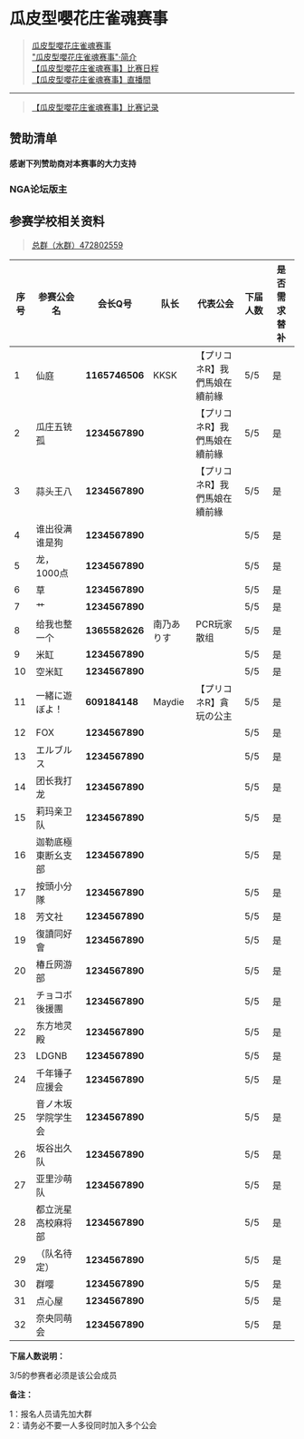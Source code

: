 # 瓜皮型嚶花庄雀魂赛事

> [瓜皮型嚶花庄雀魂赛事](hnfy.md)  
> ["瓜皮型嚶花庄雀魂赛事"·简介](bj.md)  
> [【瓜皮型嚶花庄雀魂赛事】比赛日程](day.md)  
> [【瓜皮型嚶花庄雀魂赛事】直播間](https://live.bilibili.com/140578)  
----

> [【瓜皮型嚶花庄雀魂赛事】比赛记录](https://mahjong.pub/?cid=43)

## 赞助清单
#### 感谢下列赞助商对本赛事的大力支持

### NGA论坛版主



## 参赛学校相关资料

> [总群（水群）472802559](https://jq.qq.com/?_wv=1027&k=5ZhVOaB)

| 序号 | 参赛公会名 | 会长Q号         | 队长   | 代表公会     | 下届人数 | 是否需求替补 |
| ---- | ---------- | ---------------- | ------ | ---------- | -------- |----- |
| 1    | 仙庭       | **1165746506**    | KKSK   | 【プリコネR】我們馬娘在續前緣 | 5/5        |  是   |
| 2    | 瓜庄五铳孤     | **1234567890**    |    | 【プリコネR】我們馬娘在續前緣 | 5/5        |  是   |
| 3    | 蒜头王八     | **1234567890**    |    | 【プリコネR】我們馬娘在續前緣 | 5/5        |  是   |
| 4    | 谁出役满谁是狗      | **1234567890**    |    |        | 5/5        |  是   |
| 5    | 龙，1000点      | **1234567890**    |    |        | 5/5        |  是   |
| 6    | 草       | **1234567890**    |    |        | 5/5        |  是   |
| 7    | 艹     | **1234567890**    |    |        | 5/5        |  是   |
| 8    | 给我也整一个       | **1365582626**    |南乃ありす|PCR玩家散组| 5/5        |  是   |
| 9    | 米缸       | **1234567890**    |    |        | 5/5        |  是   |
| 10   | 空米缸       | **1234567890** |  |  | 5/5        |  是   |
| 11   | 一緒に遊ぼよ！       | **609184148**    |Maydie|【プリコネR】貪玩の公主| 5/5     |  是   |
| 12   | FOX       | **1234567890**    |    |        | 5/5        |  是   |
| 13   | エルブルス     | **1234567890**    |    |        | 5/5     |  是   |
| 14   | 团长我打龙     | **1234567890**    |    |        | 5/5        |  是   |
| 15   | 莉玛亲卫队       | **1234567890**    |    |        | 5/5        |  是   |
| 16   | 迦勒底極東断幺支部     | **1234567890** |    |       | 5/5        |  是   |
| 17   | 按頭小分隊       | **1234567890** |    |        | 5/5        |  是   |
| 18   | 芳文社     | **1234567890** |    |        | 5/5        |  是   |
| 19   | 復讀同好會     | **1234567890** |      |          | 5/5        |  是   |
| 20   | 椿丘网游部     | **1234567890** |  |         | 5/5        |  是   |
| 21   | チョコボ後援團     | **1234567890**    |    |        | 5/5        |  是   |
| 22   | 东方地灵殿       | **1234567890**    |    |      | 5/5        |  是   |
| 23   | LDGNB     | **1234567890**    |    |      | 5/5       |  是   |
| 24   | 千年锤子应援会       | **1234567890** |    |     | 5/5        |  是   |
| 25   | 音ノ木坂学院学生会     | **1234567890**    |   |       | 5/5     |  是   |
| 26   | 坂谷出久队     | **1234567890**    |    |        | 5/5        |  是   |
| 27   | 亚里沙萌队       | **1234567890**    |    |        | 5/5        |  是   |
| 28   | 都立洸星高校麻将部     | **1234567890** |    |       | 5/5        |  是   |
| 29   | （队名待定）       | **1234567890** |    |       | 5/5        |  是   |
| 30   | 群嘤     | **1234567890** |    |        | 5/5       |  是   |
| 31   | 点心屋     | **1234567890** |      |          | 5/5        |  是   |
| 32   | 奈央同萌会     | **1234567890** |  |         | 5/5        |  是   |


**下届人数说明：**

3/5的参赛者必须是该公会成员

**备注：**

1：报名人员请先加大群  
2：请务必不要一人多役同时加入多个公会  